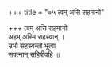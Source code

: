 +++
title = "०५ त्वम् असि सहमानो"

+++
त्वम् असि सहमानो  
अहम् अस्मि सहस्वान् ।  
उभौ सहस्वन्तौ भूत्वा  
सपत्नान् सहिषीवहि ॥